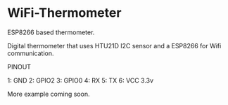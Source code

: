 # WiFi-Thermometer
ESP8266 based thermometer.

Digital thermometer that uses HTU21D I2C sensor and a ESP8266 for Wifi communication.

PINOUT

1: GND
2: GPIO2
3: GPIO0
4: RX
5: TX
6: VCC 3.3v

More example coming soon.
